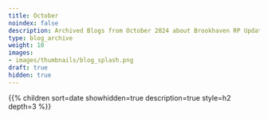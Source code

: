 ```yaml
---
title: October
noindex: false
description: Archived Blogs from October 2024 about Brookhaven RP Updates, exciting news, and new findings
type: blog_archive
weight: 10
images:
- images/thumbnails/blog_splash.png
draft: true
hidden: true
---
```




{{% children sort=date showhidden=true description=true style=h2  depth=3 %}}

